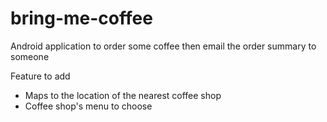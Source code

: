 # bring-me-coffee
Android application to order some coffee then email the order summary to someone

Feature to add
* Maps to the location of the nearest coffee shop
* Coffee shop's menu to choose
